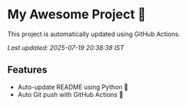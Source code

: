 # My Awesome Project 🚀

This project is automatically updated using GitHub Actions.

_Last updated: 2025-07-19 20:38:38 IST_

## Features
- Auto-update README using Python 🐍
- Auto Git push with GitHub Actions 🤖
